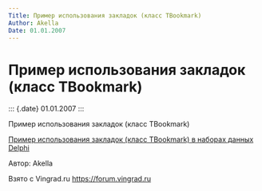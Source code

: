 ```yaml
---
Title: Пример использования закладок (класс TBookmark)
Author: Akella
Date: 01.01.2007
---
```



Пример использования закладок (класс TBookmark)
===============================================

::: {.date}
01.01.2007
:::

Пример использования закладок (класс TBookmark)

[Пример использования закладок (класс TBookmark) в наборах данных
Delphi](/zip/14_3.zip)

Автор: Akella

Взято с Vingrad.ru <https://forum.vingrad.ru>
